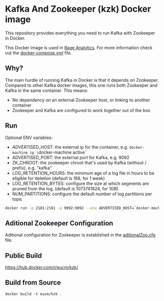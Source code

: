 Kafka And Zookeeper (kzk) Docker image
===

This repository provides everything you need to run Kafka with Zookeeper in Docker.

This Docker image is used in [Rage Analytics](https://github.com/e-ucm/rage-analytics). 
For more information check out the [docker-compose.yml](https://github.com/e-ucm/rage-analytics/blob/master/docker-compose.yml) file.

Why?
---
The main hurdle of running Kafka in Docker is that it depends on Zookeeper.
Compared to other Kafka docker images, this one runs both Zookeeper and Kafka
in the same container. This means:

* No dependency on an external Zookeeper host, or linking to another container
* Zookeeper and Kafka are configured to work together out of the box

Run
---
Optional ENV variables:
 * ADVERTISED_HOST: the external ip for the container, e.g. `docker-machine ip \`docker-machine active\``
 * ADVERTISED_PORT: the external port for Kafka, e.g. 9092
 * ZK_CHROOT: the zookeeper chroot that's used by Kafka (without / prefix), e.g. "kafka"
 * LOG_RETENTION_HOURS: the minimum age of a log file in hours to be eligible for deletion (default is 168, for 1 week)
 * LOG_RETENTION_BYTES: configure the size at which segments are pruned from the log, (default is 1073741824, for 1GB)
 * NUM_PARTITIONS: configure the default number of log partitions per topic

```bash
docker run -p 2181:2181 -p 9092:9092 --env ADVERTISED_HOST=`docker-machine ip \`docker-machine active\`` --env ADVERTISED_PORT=9092 spotify/kafka
```

Aditional Zookeeper Configuration
---
Aditional configuration for Zookeeper is established in the [aditionalZoo.cfg](https://github.com/e-ucm/kzk/blob/master/conf/aditionalZoo.cfg) file.

Public Build
---

https://hub.docker.com/r/eucm/kzk/

Build from Source
---

    docker build -t eucm/kzk .
